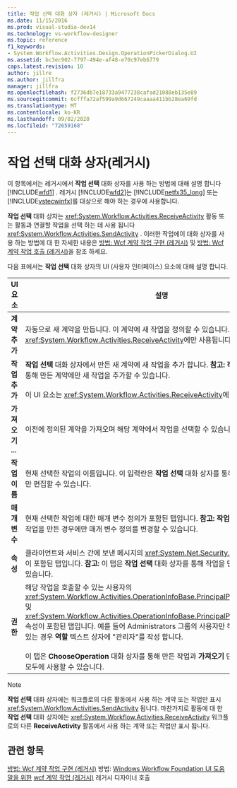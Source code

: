 ```yaml
---
title: 작업 선택 대화 상자 (레거시) | Microsoft Docs
ms.date: 11/15/2016
ms.prod: visual-studio-dev14
ms.technology: vs-workflow-designer
ms.topic: reference
f1_keywords:
- System.Workflow.Activities.Design.OperationPickerDialog.UI
ms.assetid: bc3ec902-7797-494e-af48-e70c97eb6779
caps.latest.revision: 10
author: jillre
ms.author: jillfra
manager: jillfra
ms.openlocfilehash: f2736db7e18733a9477238cafad21088eb135e89
ms.sourcegitcommit: 6cfffa72af599a9d667249caaaa411bb28ea69fd
ms.translationtype: MT
ms.contentlocale: ko-KR
ms.lasthandoff: 09/02/2020
ms.locfileid: "72659168"
---
```

# <a name="choose-operation-dialog-box-legacy"></a>작업 선택 대화 상자(레거시)
이 항목에서는 레거시에서 **작업 선택** 대화 상자를 사용 하는 방법에 대해 설명 합니다 [!INCLUDE[wfd1](../includes/wfd1-md.md)] . 레거시 [!INCLUDE[wfd2](../includes/wfd2-md.md)]는 [!INCLUDE[netfx35_long](../includes/netfx35-long-md.md)] 또는 [!INCLUDE[vstecwinfx](../includes/vstecwinfx-md.md)]를 대상으로 해야 하는 경우에 사용합니다.

 **작업 선택** 대화 상자는 <xref:System.Workflow.Activities.ReceiveActivity> 활동 또는 활동과 연결할 작업을 선택 하는 데 사용 됩니다 <xref:System.Workflow.Activities.SendActivity> . 이러한 작업에이 대화 상자를 사용 하는 방법에 대 한 자세한 내용은 [방법: Wcf 계약 작업 구현 (레거시)](../workflow-designer/how-to-implement-a-windows-communication-foundation-contract-operation-legacy.md) 및 [방법: Wcf 계약 작업 호출 (레거시)](../workflow-designer/how-to-invoke-a-windows-communication-foundation-contract-operation-legacy.md)을 참조 하세요.

 다음 표에서는 **작업 선택** 대화 상자의 UI (사용자 인터페이스) 요소에 대해 설명 합니다.

|UI 요소|설명|
|----------------|-----------------|
|**계약 추가**|자동으로 새 계약을 만듭니다. 이 계약에 새 작업을 정의할 수 있습니다. 이 UI 요소는 <xref:System.Workflow.Activities.ReceiveActivity>에만 사용됩니다.|
|**작업 추가**|**작업 선택** 대화 상자에서 만든 새 계약에 새 작업을 추가 합니다. **참고:**  **작업 선택** 대화 상자를 통해 만든 계약에만 새 작업을 추가할 수 있습니다. <br /><br /> 이 UI 요소는 <xref:System.Workflow.Activities.ReceiveActivity>에만 사용됩니다.|
|**가져오기 ...**|이전에 정의된 계약을 가져오며 해당 계약에서 작업을 선택할 수 있습니다.|
|**작업 이름**|현재 선택한 작업의 이름입니다. 이 입력란은 **작업 선택** 대화 상자를 통해 작업을 만든 경우에만 편집할 수 있습니다.|
|**매개 변수**|현재 선택한 작업에 대한 매개 변수 정의가 포함된 탭입니다. **참고:**  **작업 선택** 대화 상자를 통해 작업을 만든 경우에만 매개 변수 정의를 변경할 수 있습니다.|
|**속성**|클라이언트와 서비스 간에 보낸 메시지의 <xref:System.Net.Security.ProtectionLevel> 설정이 포함된 탭입니다. **참고:**  이 탭은 **작업 선택** 대화 상자를 통해 작업을 만든 경우에만 사용할 수 있습니다.|
|**권한**|해당 작업을 호출할 수 있는 사용자의 <xref:System.Workflow.Activities.OperationInfoBase.PrincipalPermissionName%2A> 및 <xref:System.Workflow.Activities.OperationInfoBase.PrincipalPermissionRole%2A> 속성이 포함된 탭입니다. 예를 들어 Administrators 그룹의 사용자만 해당 작업을 호출할 수 있는 경우 **역할** 텍스트 상자에 "관리자"를 작성 합니다.<br /><br /> 이 탭은 **ChooseOperation** 대화 상자를 통해 만든 작업과 **가져오기** 단추를 통해 가져온 작업 모두에 사용할 수 있습니다.|

> [!NOTE]
> **작업 선택** 대화 상자에는 워크플로의 다른 활동에서 사용 하는 계약 또는 작업만 표시 <xref:System.Workflow.Activities.SendActivity> 됩니다. 마찬가지로 활동에 대 한 **작업 선택** 대화 상자에는 <xref:System.Workflow.Activities.ReceiveActivity> 워크플로의 다른 **ReceiveActivity** 활동에서 사용 하는 계약 또는 작업만 표시 됩니다.

## <a name="see-also"></a>관련 항목
 [방법: Wcf 계약 작업 구현 (레거시)](../workflow-designer/how-to-implement-a-windows-communication-foundation-contract-operation-legacy.md) 방법: [Windows Workflow Foundation UI 도움말을 위한](../workflow-designer/legacy-designer-for-windows-workflow-foundation-ui-help.md) [wcf 계약 작업 (레거시)](../workflow-designer/how-to-invoke-a-windows-communication-foundation-contract-operation-legacy.md) 레거시 디자이너 호출